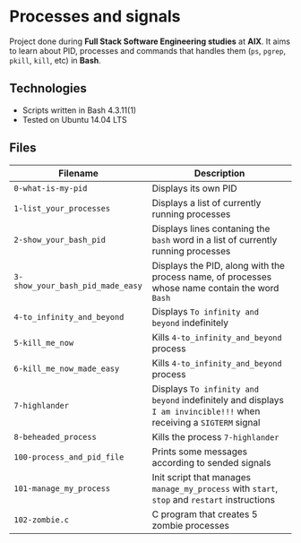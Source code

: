 # Processes and signals

Project done during **Full Stack Software Engineering studies** at **AlX**. It aims to learn about PID, processes and commands that handles them (`ps`, `pgrep`, `pkill`, `kill`, etc) in **Bash**.

## Technologies
* Scripts written in Bash 4.3.11(1)
* Tested on Ubuntu 14.04 LTS

## Files

| Filename | Description |
| -------- | ----------- |
| `0-what-is-my-pid` | Displays its own PID |
| `1-list_your_processes` | Displays a list of currently running processes |
| `2-show_your_bash_pid` | Displays lines contaning the `bash` word in a list of currently running processes |
| `3-show_your_bash_pid_made_easy` | Displays the PID, along with the process name, of processes whose name contain the word `Bash` |
| `4-to_infinity_and_beyond` | Displays `To infinity and beyond` indefinitely |
| `5-kill_me_now` | Kills `4-to_infinity_and_beyond` process |
| `6-kill_me_now_made_easy` | Kills `4-to_infinity_and_beyond` process |
| `7-highlander` | Displays `To infinity and beyond` indefinitely and displays `I am invincible!!!` when receiving a `SIGTERM` signal |
| `8-beheaded_process` | Kills the process `7-highlander` |
| `100-process_and_pid_file` | Prints some messages according to sended signals |
| `101-manage_my_process` | Init script that manages `manage_my_process` with `start`, `stop` and `restart` instructions |
| `102-zombie.c` | C program that creates 5 zombie processes |
